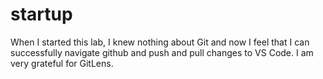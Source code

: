# startup
When I started this lab, I knew nothing about Git and now I feel that I can successfully navigate github and push and pull changes to VS Code. I am very grateful for GitLens.
